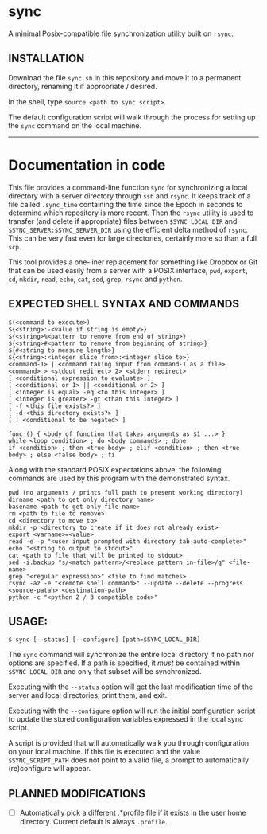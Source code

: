 # sync
  A minimal Posix-compatible file synchronization utility built on `rsync`.

## INSTALLATION

  Download the file `sync.sh` in this repository and move it to
  a permanent directory, renaming it if appropriate / desired.

  In the shell, type `source <path to sync script>`.

  The default configuration script will walk through the process for
  setting up the `sync` command on the local machine.

--------------------------------------------------------------------

# Documentation in code

  This file provides a command-line function `sync` for
  synchronizing a local directory with a server directory through
  `ssh` and `rsync`. It keeps track of a file called `.sync_time`
  containing the time since the Epoch in seconds to determine which
  repository is more recent. Then the `rsync` utility is used to
  transfer (and delete if appropriate) files between
  `$SYNC_LOCAL_DIR` and `$SYNC_SERVER:$SYNC_SERVER_DIR` using the
  efficient delta method of `rsync`. This can be very fast even for
  large directories, certainly more so than a full `scp`.

  This tool provides a one-liner replacement for something like
  Dropbox or Git that can be used easily from a server with a POSIX
  interface, `pwd`, `export`, `cd`, `mkdir`, `read`, `echo`, `cat`,
   `sed`, `grep`, `rsync` and `python`.

##  EXPECTED SHELL SYNTAX AND COMMANDS

    $(<command to execute>)
    ${<string>:-<value if string is empty>}
    ${<string>%<pattern to remove from end of string>}
    ${<string>#<pattern to remove from beginning of string>}
    ${#<string to measure length>}
    ${<string>:<integer slice from>:<integer slice to>}
    <command-1> | <command taking input from command-1 as a file>
    <command> > <stdout redirect> 2> <stderr redirect>
    [ <conditional expression to evaluate> ]
    [ <conditional or 1> || <conditional or 2> ]
    [ <integer is equal> -eq <to this integer> ]
    [ <integer is greater> -gt <than this integer> ]
    [ -f <this file exists?> ]
    [ -d <this directory exists?> ]
    [ ! <conditional to be negated> ]

    func () { <body of function that takes arguments as $1 ...> }
    while <loop condition> ; do <body commands> ; done
    if <condition> ; then <true body> ; elif <condition> ; then <true body> ; else <false body> ; fi

  Along with the standard POSIX expectations above, the following
  commands are used by this program with the demonstrated syntax.

    pwd (no arguments / prints full path to present working directory)
    dirname <path to get only directory name>
    basename <path to get only file name>
    rm <path to file to remove>
    cd <directory to move to>
    mkdir -p <directory to create if it does not already exist>
    export <varname>=<value>
    read -e -p "<user input prompted with directory tab-auto-complete>"
    echo "<string to output to stdout>"
    cat <path to file that will be printed to stdout>
    sed -i.backup "s/<match pattern>/<replace pattern in-file>/g" <file-name>
    grep "<regular expression>" <file to find matches>
    rsync -az -e "<remote shell command>" --update --delete --progress <source-patah> <destination-path>
    python -c "<python 2 / 3 compatible code>"


## USAGE:

    $ sync [--status] [--configure] [path=$SYNC_LOCAL_DIR]

  The `sync` command will synchronize the entire local directory if
  no path nor options are specified. If a path is specified, it
  *must* be contained within `$SYNC_LOCAL_DIR` and only that subset
  will be synchronized.

  Executing with the `--status` option will get the last
  modification time of the server and local directories, print them,
  and exit.

  Executing with the `--configure` option will run the initial
  configuration script to update the stored configuration variables
  expressed in the local sync script.

  A script is provided that will automatically walk you through
  configuration on your local machine. If this file is executed and
  the value `$SYNC_SCRIPT_PATH` does not point to a valid file, a
  prompt to automatically (re)configure will appear.


## PLANNED MODIFICATIONS

- [ ] Automatically pick a different .*profile file if it exists in
      the user home directory. Current default is always `.profile`.
